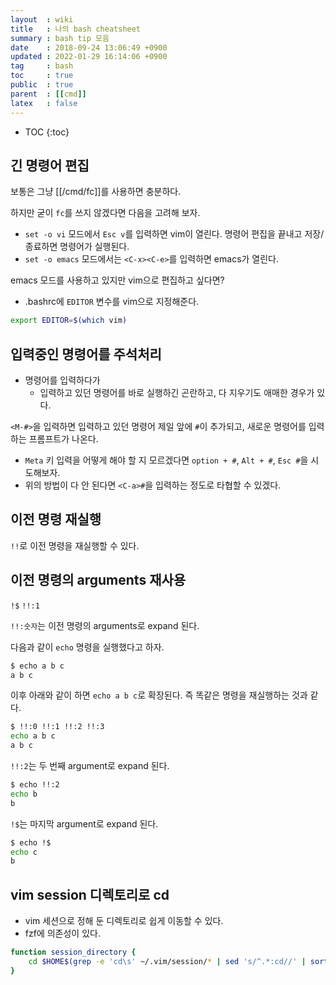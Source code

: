 ```yaml
---
layout  : wiki
title   : 나의 bash cheatsheet
summary : bash tip 모음
date    : 2018-09-24 13:06:49 +0900
updated : 2022-01-29 16:14:06 +0900
tag     : bash
toc     : true
public  : true
parent  : [[cmd]]
latex   : false
---
```

* TOC
{:toc}

## 긴 명령어 편집

보통은 그냥 [[/cmd/fc]]를 사용하면 충분하다.

하지만 굳이 `fc`를 쓰지 않겠다면 다음을 고려해 보자.

* `set -o vi` 모드에서 `Esc v`를 입력하면 vim이 열린다. 명령어 편집을 끝내고 저장/종료하면 명령어가 실행된다.
* `set -o emacs` 모드에서는 `<C-x><C-e>`를 입력하면 emacs가 열린다.

emacs 모드를 사용하고 있지만 vim으로 편집하고 싶다면?

* .bashrc에 `EDITOR` 변수를 vim으로 지정해준다.

```sh
export EDITOR=$(which vim)
```

## 입력중인 명령어를 주석처리

* 명령어를 입력하다가
    * 입력하고 있던 명령어를 바로 실행하긴 곤란하고, 다 지우기도 애매한 경우가 있다.

`<M-#>`을 입력하면 입력하고 있던 명령어 제일 앞에 `#`이 추가되고, 새로운 명령어를 입력하는 프롬프트가 나온다.

* `Meta` 키 입력을 어떻게 해야 할 지 모르겠다면 `option + #`, `Alt + #`, `Esc #`을 시도해보자.
* 위의 방법이 다 안 된다면 `<C-a>#`을 입력하는 정도로 타협할 수 있겠다.

## 이전 명령 재실행

`!!`로 이전 명령을 재실행할 수 있다.

## 이전 명령의 arguments 재사용

`!$` `!!:1`

`!!:숫자`는 이전 명령의 arguments로 expand 된다.

다음과 같이 `echo` 명령을 실행했다고 하자.

```sh
$ echo a b c
a b c
```

이후 아래와 같이 하면 `echo a b c`로 확장된다. 즉 똑같은 명령을 재실행하는 것과 같다.

```sh
$ !!:0 !!:1 !!:2 !!:3
echo a b c
a b c
```

`!!:2`는 두 번째 argument로 expand 된다.

```sh
$ echo !!:2
echo b
b
```

`!$`는 마지막 argument로 expand 된다.

```sh
$ echo !$
echo c
b
```

## vim session 디렉토리로 cd

* vim 세션으로 정해 둔 디렉토리로 쉽게 이동할 수 있다.
* fzf에 의존성이 있다.

```sh
function session_directory {
    cd $HOME$(grep -e 'cd\s' ~/.vim/session/* | sed 's/^.*:cd//' | sort | fzf | sed 's/ ~//')
}
```


